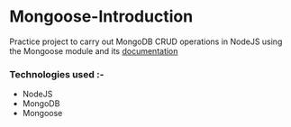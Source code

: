 # Mongoose-Introduction

Practice project to carry out MongoDB CRUD operations in NodeJS using the Mongoose module and its [documentation](https://mongoosejs.com/docs/api.html)

### Technologies used :-

- NodeJS
- MongoDB
- Mongoose